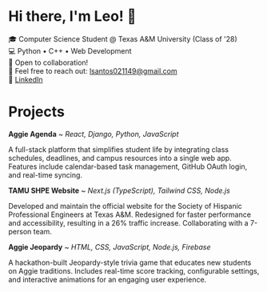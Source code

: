 # Hi there, I'm Leo! 👋

🎓 Computer Science Student @ Texas A&M University (Class of '28)  
💻 Python • C++ • Web Development  
🤝 Open to collaboration!  
📧 Feel free to reach out: lsantos021149@gmail.com  
🔗 [LinkedIn](https://www.linkedin.com/in/leonardo-sssantos/)

# Projects 

**Aggie Agenda** ~ _React, Django, Python, JavaScript_

A full-stack platform that simplifies student life by integrating class schedules, deadlines, and campus resources into a single web app. Features include calendar-based task management, GitHub OAuth login, and real-time syncing.

**TAMU SHPE Website** ~ _Next.js (TypeScript), Tailwind CSS, Node.js_

Developed and maintain the official website for the Society of Hispanic Professional Engineers at Texas A&M. Redesigned for faster performance and accessibility, resulting in a 26% traffic increase. Collaborating with a 7-person team.

**Aggie Jeopardy** ~ _HTML, CSS, JavaScript, Node.js, Firebase_

A hackathon-built Jeopardy-style trivia game that educates new students on Aggie traditions. Includes real-time score tracking, configurable settings, and interactive animations for an engaging user experience.
